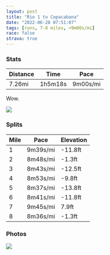 ```yaml
---
layout: post
title: "Rio 1 to Copacabana"
date: "2022-06-28 07:51:07"
tags: [runs, 7-8 miles, <9m00s/mi]
race: false
strava: true
---
```


### Stats

| Distance | Time | Pace |
|----------|------|------|
|7.26mi|1h5m18s|9m00s/mi|

Wow.

<img src='https://maps.googleapis.com/maps/api/staticmap?maptype=roadmap&path=enc:tehkCd`sfGIH?PAFBPLHH@~@Kj@@l@KPAVSHALS|@{@RBFEJf@P`@PvAJb@HTPCTBRGRWb@oAVmAZqBNa@VmANc@Lw@B]A_@@e@EQMMCM[e@[qA?_@QuACg@Q}@?s@K_@]w@CSKYE]MUYgB@SCSCo@C_@W_@G[FeAa@sA][]K[AeCh@w@X]?kBZmBb@u@JkD^c@IwE@}ASwBKUIsAQKGgAMoAWgAU_Cy@o@YUCeBm@kB}@e@Ke@YaA_@KI{@]c@]iCmAqD}B_A_@]SMQ[Wm@[UQe@k@gB_BMQk@i@W_@eBqBW_@}@eAm@aA[][s@]i@oA}Aq@}AiFgJa@y@}@yBiBmDy@yBMe@o@gAm@uBi@oAQo@Yo@Gq@]o@q@_BU{@_AyBGq@e@cAq@eBQmAm@yASk@_AkDk@}AGg@Qk@e@eASs@Ee@Wo@s@gC[cBQwAKe@QqACg@AuAGyA@}@Ne@HQPORGZB|@XjAPZBZCf@EXK`@SNSORWJa@NM@oAEu@U_AMWG]BOPITQ~@A~ARjDn@jDPh@h@xBPd@Fh@v@jBJd@r@pBF`@Jd@@Th@xAl@xBT^ZbAVb@Fb@LZb@dBb@bAHf@z@dCp@~ARt@Tb@Z|@^t@Xt@Nl@bBpE\v@h@z@h@xARVLVv@tBl@nAhB~Ch@jAZ^lBzDZ`@h@x@j@bAv@lAP`@vBdCj@z@X^~CtCdBlBh@ZV\x@p@jClBjBjAHJ|Ar@fDnBh@VzClAhDhAhEfApATx@TxCb@pALn@JR@d@FpBFb@HR?h@Eh@AzAK`BQp@K`AQhCo@jEkAXAREn@VRf@FZ?R\`@FXLRDx@ERBH\ZFPHjBHd@CPFf@ZfAB\P\Ff@JPNFFb@F?HFCNCACQJ@FGT?|AYd@?HEj@uAd@}@XYd@c@`@Sp@M`@KFSPKL@RXHFX^B@BEWCKQKEKSOEKBEPDr@CFIAKGo@E_@D]Te@f@y@jAWhACf@[fAg@hEELEZW~@Ov@C^_@lAkAfGQr@Q`AOf@Uj@Mx@&key=AIzaSyC1MId7bFpkLXNAaYhBSTb8jLyiSqzbDtM&size=800x800&markers=color:yellow|label:S|-22.98475,-43.19251&markers=color:green|label:F|-22.987049999999986,-43.193709999999946'>

### Splits

| Mile | Pace | Elevation |
|------|------|-----------|
|1|9m39s/mi|-11.8ft|
|2|8m48s/mi|-1.3ft|
|3|8m43s/mi|-12.5ft|
|4|8m53s/mi|-9.8ft|
|5|8m37s/mi|-13.8ft|
|6|8m41s/mi|-11.8ft|
|7|9m45s/mi|7.9ft|
|8|8m36s/mi|-1.3ft|

### Photos
<img src='https://dgtzuqphqg23d.cloudfront.net/Ji9ze-sbQWwZ_SvFF5FJKtjuTdov5jzfMKjo9ZeRoao-768x576.jpg'>

